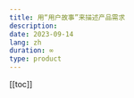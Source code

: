 ```yaml
---
title: 用“用户故事”来描述产品需求
description: 
date: 2023-09-14
lang: zh
duration: ∞
type: product
---
```

[[toc]]